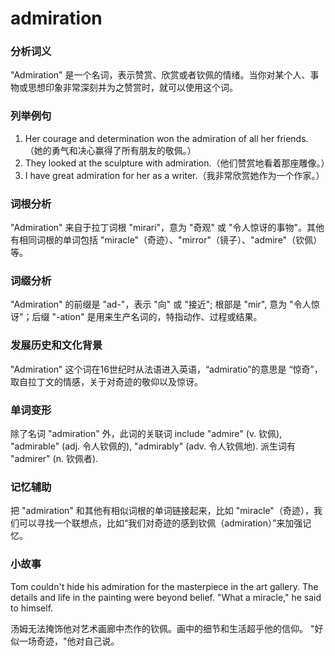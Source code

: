 # admiration

### 分析词义

  

"Admiration" 是一个名词，表示赞赏、欣赏或者钦佩的情绪。当你对某个人、事物或思想印象非常深刻并为之赞赏时，就可以使用这个词。

  

### 列举例句

  

1.  Her courage and determination won the admiration of all her friends.（她的勇气和决心赢得了所有朋友的敬佩。）
2.  They looked at the sculpture with admiration.（他们赞赏地看着那座雕像。）
3.  I have great admiration for her as a writer.（我非常欣赏她作为一个作家。）

  

### 词根分析

  

"Admiration" 来自于拉丁词根 "mirari"，意为 "奇观" 或 "令人惊讶的事物"。其他有相同词根的单词包括 "miracle"（奇迹）、"mirror"（镜子）、"admire"（钦佩）等。

  

### 词缀分析

  

"Admiration" 的前缀是 "ad-"，表示 "向" 或 "接近"; 根部是 "mir", 意为 "令人惊讶"；后缀 "-ation" 是用来生产名词的，特指动作、过程或结果。

  

### 发展历史和文化背景

  

"Admiration" 这个词在16世纪时从法语进入英语，“admiratio”的意思是 “惊奇”，取自拉丁文的情感，关于对奇迹的敬仰以及惊讶。

  

### 单词变形

  

除了名词 "admiration" 外，此词的关联词 include "admire" (v. 钦佩), "admirable" (adj. 令人钦佩的), "admirably" (adv. 令人钦佩地). 派生词有 "admirer" (n. 钦佩者).

  

### 记忆辅助

  

把 "admiration" 和其他有相似词根的单词链接起来，比如 "miracle"（奇迹），我们可以寻找一个联想点，比如“我们对奇迹的感到钦佩（admiration）”来加强记忆。

  

### 小故事

  

Tom couldn't hide his admiration for the masterpiece in the art gallery. The details and life in the painting were beyond belief. "What a miracle," he said to himself.

  

汤姆无法掩饰他对艺术画廊中杰作的钦佩。画中的细节和生活超乎他的信仰。 "好似一场奇迹，"他对自己说。
